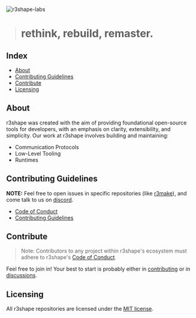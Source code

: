 ![r3shape-labs](https://github.com/user-attachments/assets/ac634f13-e084-4387-aded-4679eb048cac)
> # rethink, rebuild, remaster.  


## Index
- [About](#about)
- [Contributing Guidelines](#contributing-guidelines)
- [Contribute](#contribute)
- [Licensing](#licensing)

## About
r3shape was created with the aim of providing foundational open-source tools for developers, with an emphasis on clarity, extensibility, and simplicity. Our work at r3shape involves building and maintaining:
  - Communication Protocols
  - Low-Level Tooling
  - Runtimes


## Contributing Guidelines
**NOTE:** Feel free to open issues in specific repositories (like [r3make](https://github.com/r3shape/r3make)), and come talk to us on [discord](https://discord.gg/kreGBCVsQQ).

- [Code of Conduct](./code-of-conduct.md)
- [Contributing Guidelines](./CONTRIBUTING.md)

## Contribute
> Note: Contributors to any project within r3shape's ecosystem must adhere to r3shape's [Code of Conduct](https://github.com/r3shape/community/blob/main/code-of-conduct.md).

Feel free to join in! Your best to start is probably either in [contributing](https://github.com/r3shape/community/blob/main/CONTRIBUTING.md) or in [discussions](https://github.com/orgs/r3shape/discussions).

## Licensing
All r3shape repositories are licensed under the [MIT license](LICENSE).
